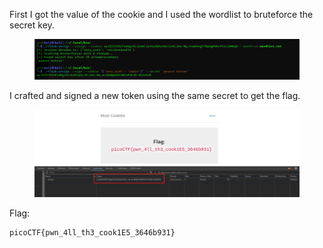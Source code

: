 First I got the value of the cookie and I used the wordlist to bruteforce the secret key.

<figure><img src="./unsign.png"></figure>

I crafted and signed a new token using the same secret to get the flag.

<figure><img src="./flag.png"></figure>

Flag:
```
picoCTF{pwn_4ll_th3_cook1E5_3646b931}
```